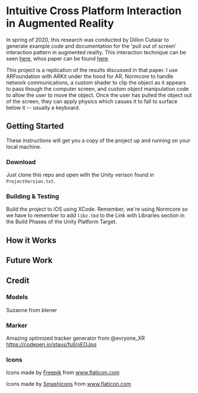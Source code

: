 # Intuitive Cross Platform Interaction in Augmented Reality
In spring of 2020, this research was conducted by Dillon Cutaiar to generate example code and documentation for the 'pull out of screen' interaction pattern in augmented reailty. This interaction technique can be seen [here](https://twitter.com/ptcrealitylab/status/1154375767956119554?lang=en), whos paper can be found [here](https://dl.acm.org/doi/10.1145/3306449.3328812).

This project is a replication of the results discussed in that paper. I use ARFoundation with ARKit under the hood for AR, Normcore to handle network communications, a custom shader to clip the object as it appears to pass though the computer screen, and custom object manipulation code to allow the user to move the object. Once the user has pulled the object out of the screen, they can apply physics which casues it to fall to surface below it -- usually a keyboard.

## Getting Started
These instructions will get you a copy of the project up and running on your local machine. 

### Download
Just clone this repo and open with the Unity verison found in `ProjectVersion.txt`.

### Building & Testing
Build the project to iOS using XCode. Remember, we're using Normcore so we have to remember to add `libz.tbd` to the Link with Libraries section in the Build Phases of the Unity Platform Target.

## How it Works

## Future Work

## Credit

### Models

Suzanne from blener

### Marker
Amazing optimized tracker generator from @evryone_XR
https://codepen.io/staus/full/oEOJpq

### Icons
<div>Icons made by <a href="https://www.flaticon.com/authors/freepik" title="Freepik">Freepik</a> from <a href="https://www.flaticon.com/" title="Flaticon">www.flaticon.com</a></div>

Icons made by <a href="https://www.flaticon.com/authors/smashicons" title="Smashicons">Smashicons</a> from <a href="https://www.flaticon.com/" title="Flaticon"> www.flaticon.com</a>